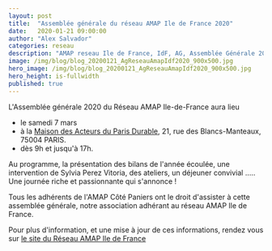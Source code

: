 ```yaml
---
layout: post
title:  "Assemblée générale du réseau AMAP Ile de France 2020"
date:   2020-01-21 09:00:00
author: "Alex Salvador"
categories: reseau
description: "AMAP reseau Ile de France, IdF, AG, Assemblée Générale 2020, charenton le pont"
image: /img/blog/blog_20200121_AgReseauAmapIdf2020_900x500.jpg
hero_image: /img/blog/blog_20200121_AgReseauAmapIdf2020_900x500.jpg
hero_height: is-fullwidth
published: true
---
```


L'Assemblée générale 2020 du Réseau AMAP Ile-de-France aura lieu 
- le samedi 7 mars 
- à la [Maison des Acteurs du Paris Durable](https://www.paris.fr/equipements/maison-des-acteurs-du-paris-durable-8687), 21, rue des Blancs-Manteaux, 75004 PARIS. 
- dès 9h et jusqu'à 17h.

Au programme, la présentation des bilans de l'année écoulée, une intervention de Sylvia Perez Vitoria, des ateliers, un déjeuner convivial ..... Une journée riche et passionnante qui s'annonce !

Tous les adhérents de l'AMAP Côté Paniers ont le droit d'assister à cette assemblée générale, notre association adhérant au réseau AMAP Ile de France.

Pour plus d'information, et une mise à jour de ces informations, rendez vous sur [le site du Réseau AMAP Ile de France](http://www.amap-idf.org/index.php?rubrique_id=188)

